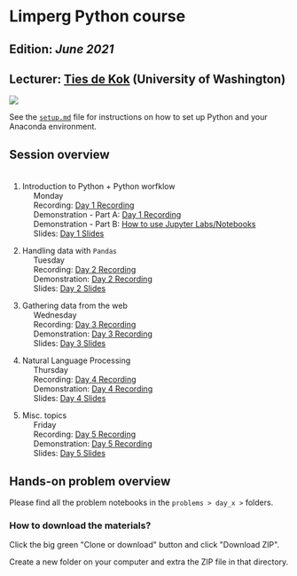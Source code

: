 # Limperg Python course
## Edition: *June 2021*
## Lecturer: <a href="https://www.tiesdekok.com" target="_blank">Ties de Kok</a> (University of Washington)
 <a href="https://opensource.org/licenses/MIT"><img src="https://img.shields.io/badge/license-MIT-blue.svg"></a>

See the [`setup.md`](https://github.com/TiesdeKok/limperg_python/blob/master/setup.pdf) file for instructions on how to set up Python and your Anaconda environment.

## **Session overview**

<span style="display: block; padding-top: 5px"></span>

1) Introduction to Python + Python worfklow     
<span style="padding-left: 20px" class="arrow-right"></span> Monday    
<span style="padding-left: 20px" class="arrow-right"></span>Recording: <a href="https://youtu.be/FpcIeNeGWd8" target="_blank">Day 1 Recording</a>   
<span style="padding-left: 20px" class="arrow-right"></span>Demonstration - Part A: <a href="https://youtu.be/CFw2hrLV7ms" target="_blank">Day 1 Recording</a> <br>
<span style="padding-left: 20px" class="arrow-right"></span>Demonstration - Part B: <a href="https://youtu.be/nDOhda-WSsw" target="_blank">How to use Jupyter Labs/Notebooks</a> <br>
<span style="padding-left: 20px" class="arrow-right"></span>Slides: <a href="https://www.tiesdekok.com/slides/limperg_2020/day_1/index.html" target="_blank">Day 1 Slides</a>

2) Handling data with `Pandas`  
<span style="padding-left: 20px" class="arrow-right"></span> Tuesday  
<span style="padding-left: 20px" class="arrow-right"></span>Recording: <a href="https://youtu.be/rr1KeRD57gg" target="_blank">Day 2 Recording</a>  
<span style="padding-left: 20px" class="arrow-right"></span>Demonstration: <a href="https://youtu.be/dbRXOQkD2E8" target="_blank">Day 2 Recording</a> <br>
<span style="padding-left: 20px" class="arrow-right"></span>Slides: <a href="https://www.tiesdekok.com/slides/limperg_2020/day_2/index.html" target="_blank">Day 2 Slides</a>

3) Gathering data from the web  
<span style="padding-left: 20px" class="arrow-right"></span> Wednesday     
<span style="padding-left: 20px" class="arrow-right"></span>Recording: <a href="https://youtu.be/ADeBwjPy59Y" target="_blank">Day 3 Recording</a>   
<span style="padding-left: 20px" class="arrow-right"></span>Demonstration: <a href="https://youtu.be/ES9pKYIz_hs" target="_blank">Day 3 Recording</a> <br>
<span style="padding-left: 20px" class="arrow-right"></span>Slides: <a href="https://www.tiesdekok.com/slides/limperg_2020/day_3/index.html" target="_blank">Day 3 Slides</a>

4) Natural Language Processing   
<span style="padding-left: 20px" class="arrow-right"></span> Thursday   
<span style="padding-left: 20px" class="arrow-right"></span>Recording: <a href="https://youtu.be/qQsFdSSSFRk" target="_blank">Day 4 Recording</a>   
<span style="padding-left: 20px" class="arrow-right"></span>Demonstration: <a href="https://youtu.be/jU6wsGXtx14" target="_blank">Day 4 Recording</a> <br>
<span style="padding-left: 20px" class="arrow-right"></span>Slides: <a href="https://www.tiesdekok.com/slides/limperg_2020/day_4/index.html" target="_blank">Day 4 Slides</a>

5) Misc. topics  
<span style="padding-left: 20px" class="arrow-right"></span> Friday  
<span style="padding-left: 20px" class="arrow-right"></span>Recording: <a href="https://youtu.be/9kI-IfOd24g" target="_blank">Day 5 Recording</a>  
<span style="padding-left: 20px" class="arrow-right"></span>Demonstration: <a href="https://youtu.be/oxPRU9D6QvM" target="_blank">Day 5 Recording</a> <br>
<span style="padding-left: 20px" class="arrow-right"></span>Slides: <a href="https://www.tiesdekok.com/slides/limperg_2020/day_5/index.html" target="_blank">Day 5 Slides</a>

## Hands-on problem overview  

Please find all the problem notebooks in the `problems > day_x >` folders.

### How to download the materials? 

Click the big green "Clone or download" button and click "Download ZIP".

Create a new folder on your computer and extra the ZIP file in that directory. 

